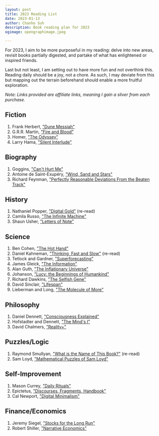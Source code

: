 ```yaml
---
layout: post
title: 2023 Reading List
date: 2023-01-13
author:	Chanho Suh
description: Book reading plan for 2023
ogimage: opengraphimage.jpeg

---
```


For 2023, I aim to be more purposeful in my reading: delve into new areas, revisit
books partially digested, and partake of what has enlightened or inspired friends.

Last but not least, I am setting out to have more fun and not overthink this.  Reading
daily should be a joy, not a chore.  As such, I may deviate from this but mapping out
the terrain beforehand should enable a more fruitful exploration.

*Note: Links provided are affiliate links, meaning I gain a sliver from each purchase.*

## Fiction

1. Frank Herbert, ["Dune Messiah"](https://amzn.to/3keCJNH)
1. G.R.R. Martin, ["Fire and Blood"](https://amzn.to/3ke4XIu)
1. Homer, ["The Odyssey"](https://amzn.to/3k5G9SG)
1. Larry Hama, ["Silent Interlude"](https://amzn.to/3iCQzsI)

## Biography
1. Goggins, ["Can't Hurt Me"](https://amzn.to/3Zrhc4m)
1. Antoine de Saint-Exupéry, ["Wind, Sand and Stars"](https://amzn.to/3WoQ3fX)
1. Richard Feynman, ["Perfectly Reasonable Deviations From the Beaten Track"](https://amzn.to/3ZyL2nF)

## History
1. Nathaniel Popper, ["Digital Gold"](https://amzn.to/3H5QuaA) (re-read)
1. Camila Russo, ["The Infinite Machine"](https://amzn.to/3QLlKP9)
1. Shaun Usher, ["Letters of Note"](https://amzn.to/3Xpbqix)

## Science
1. Ben Cohen, ["The Hot Hand"](https://amzn.to/3keC4fb)
1. Daniel Kahneman, ["Thinking, Fast and Slow"](https://amzn.to/3w04M5V) (re-read)
1. Tetlock and Gardner, ["Superforecasting"](https://amzn.to/3XdoDuw)
1. James Gleick, ["The Information"](https://amzn.to/3Xbn2oS)
1. Alan Guth, ["The Inflationary Universe"](https://amzn.to/3QFNlRC)
1. Johanson, ["Lucy: the Beginnings of Humankind"](https://amzn.to/3H2k4h3)
1. Richard Dawkins, ["The Selfish Gene"](https://amzn.to/3Zxpp7b)
1. David Sinclair, ["Lifespan"](https://amzn.to/3ke6QVA)
1. Lieberman and Long, ["The Molecule of More"](https://amzn.to/3ZtvkKB)

## Philosophy
1. Daniel Dennett, ["Consciousness Explained"](https://amzn.to/3kgTM1n)
1. Hofstadter and Dennett, ["The Mind's I"](https://amzn.to/3kcIuLK)
1. David Chalmers, ["Reality+"](https://amzn.to/3iEWflZ)

## Puzzles/Logic
1. Raymond Smullyan, ["What is the Name of This Book?"](https://amzn.to/3ZyWcJ7) (re-read)
1. Sam Loyd, ["Mathematical Puzzles of Sam Loyd"](https://amzn.to/3CL81SJ)

## Self-Improvement
1. Mason Currey, ["Daily Rituals"](https://amzn.to/3H19EOK)
1. Epictetus, ["Discourses, Fragments, Handbook"](https://amzn.to/3W4OW4B)
1. Cal Newport, ["Digital Minimalism"](https://amzn.to/3H57bm8)

## Finance/Economics
1. Jeremy Siegel, ["Stocks for the Long Run"](https://amzn.to/3XM7sjN)
1. Robert Shiller, ["Narrative Economics"](https://amzn.to/3CMkd5P)
